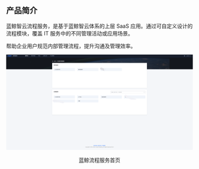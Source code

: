 ## 产品简介

蓝鲸智云流程服务，是基于蓝鲸智云体系的上层 SaaS 应用。通过可自定义设计的流程模块，覆盖 IT 服务中的不同管理活动或应用场景。

帮助企业用户规范内部管理流程，提升沟通及管理效率。

![image-20220427190205204](../media/首页.png)
<center>蓝鲸流程服务首页</center>
